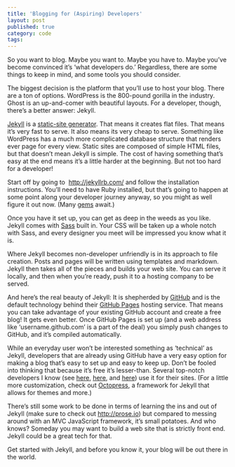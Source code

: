 ```yaml
---
title: 'Blogging for (Aspiring) Developers'
layout: post
published: true
category: code
tags: 
---
```


So you want to blog. Maybe you want to. Maybe you have to. Maybe you’ve become convinced it’s ‘what developers do.’ Regardless, there are some things to keep in mind, and some tools you should consider.

The biggest decision is the platform that you’ll use to host your blog. There are a ton of options. WordPress is the 800-pound gorilla in the industry. Ghost is an up-and-comer with beautiful layouts. For a developer, though, there’s a better answer: Jekyll.

[Jekyll](http://jekyllrb.com/) is a [static-site generator](http://www.staticgen.com/). That means it creates flat files. That means it’s very fast to serve. It also means its very cheap to serve. Something like WordPress has a much more complicated database structure that renders ever page for every view. Static sites are composed of simple HTML files, but that doesn’t mean Jekyll is simple. The cost of having something that’s easy at the end means it’s a little harder at the beginning. But not too hard for a developer! 

Start off by going to  <http://jekyllrb.com/> and follow the installation instructions. You’ll need to have Ruby installed, but that’s going to happen at some point along your developer journey anyway, so you might as well figure it out now. (Many [gems](https://rubygems.org/) await.) 

Once you have it set up, you can get as deep in the weeds as you like. Jekyll comes with [Sass](http://sass-lang.com/) built in. Your CSS will be taken up a whole notch with Sass, and every designer you meet will be impressed you know what it is.

Where Jekyll becomes non-developer unfriendly is in its approach to file creation. Posts and pages will be written using templates and markdown. Jekyll then takes all of the pieces and builds your web site. You can serve it locally, and then when you’re ready, push it to a hosting company to be served.

And here’s the real beauty of Jekyll: It is shepherded by [GitHub](http://github.com) and is the default technology behind their [GitHub Pages](https://pages.github.com/) hosting service. That means you can take advantage of your existing GitHub account and create a free blog! It gets even better. Once GitHub Pages is set up (and a web address like ‘username.github.com’ is a part of the deal) you simply push changes to GitHub, and it’s compiled automatically. 

While an everyday user won’t be interested something as ‘technical’ as Jekyll, developers that are already using GitHub have a very easy option for making a blog that’s easy to set up and easy to keep up. Don’t be fooled into thinking that because it’s free it’s lesser-than. Several top-notch developers I know (see [here](http://rmurphey.com/), [here](http://daverupert.com/), and [here](https://alexsexton.com/)) use it for their sites. (For a little more customization, check out [Octopress](), a framework for Jekyll that allows for themes and more.)

There’s still some work to be done in terms of learning the ins and out of Jekyll (make sure to check out <http://prose.io>) but compared to messing around with an MVC JavaScript framework, it’s small potatoes. And who knows? Someday you may want to build a web site that is strictly front end. Jekyll could be a great tech for that.

Get started with Jekyll, and before you know it, your blog will be out there in the world. 

